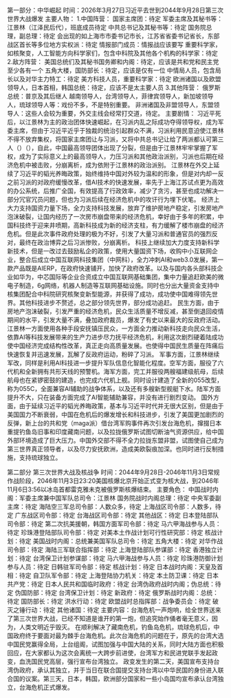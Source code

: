 第一部分：中华崛起
时间：2026年3月27日习近平去世到2044年9月28日第三次世界大战爆发
主要人物：
1.中国阵营：
国家主席团：待定
          军委主席及其秘书等：江景林（江泽民后代），班底成员待定
          中共总书记及其秘书等：待定
          国务院总理，副总理：待定
          会出现的如上海市市委书记市长，江苏省省委书记省长，东部战区首长等多位地方实权派：待定
          情报部门成员：情报战应该要写
          重要科学家，如核聚变，人工智能方向科学家们，包含中科院及其他各个机构的科学家：待定
2.敌方阵营：
          美国总统们及其秘书国务卿和内阁：待定，应该是共和党和民主党至少各有一个
          五角大楼，国防部长：待定，应该是仅有一位
          中情局人员，包含局长以及对华主力特工：待定
          美方科技人员，重要科学家：待定
          欧洲诸国以及欧盟领导人，日本首相，韩国总统：待定，应该不是太主要人员
3.其他阵营：
          俄罗斯总统：普京及其后继人
          越南领导人，台湾领导人，菲律宾领导人，新加坡领导人，琉球领导人等：戏份不多，不是特别重要。
          非洲诸国及非盟领导人，东盟领导人：这些人会较为重要，外交主线会经常打交道，待定。
主要剧情：
         习近平死后，以江景林为主的政治团体快速崛起，在习派内乱之际成功夺得领导权，成为军委主席，但由于习近平近乎于独裁的统治引起群众不满，习派利用民意迫使江景林不得不放弃集权，将国家主席团让与习派，又将中共总书记让给了两派都认可第三人（）（），自此，中国最高领导团体出现了分裂，但是由于江景林牢牢掌握了军权，成为了实际意义上的最高领导人，力压习派和其他政治派别，习派也后期在经济危机中被击败，分崩离析，成为依附于江景林的政治派别。
         江景林在外交上延续了习近平的韬光养晦政策，始终维持中国对外较为温和的形象，但是对内却一反之前习派的对政府缓慢改革，借AI技术的快速发展，率先于上海江苏试点更为高效的办公系统，后推广全国，有效提高了行政效率，减少了贪污，甚至也成功解决一部分冗官冗员问题，但也为习派后续在经济危机中的攻讦行为埋下伏笔。
经济上大力支持国资力量下场，全力支持科技发展，放弃了维护房地产稳定，引发房地产泡沫破裂，让国内经历了一次房市崩盘带来的经济危机，幸好由于多年的积累，中国科技终于迎来井喷期，高新科技成为新的经济支柱，有力缓解了楼市崩盘的经济危机。但是此次事件政府处理的极为不好，引发了大量习派和普通官员的强烈反对，最终在政治博弈之后习派惨败，分崩离析。
科技上继续加大力度支持新科学新技术，但是一改过去鼓励私企的政策，使用大量国资下场，收购中小互联网企业，整合后成立中国互联网科技集团（中网科），全力冲刺AI和web3.0发展，第一款产品既是AIERP，在政府快速铺开，加快了政府改革。以及与国内各头部科技企业如华为，中芯国际等企业合资成立中国互联网基础集团，集中力量追赶欧美的微电子制造，6g网络，机器人制造等互联网基础设施。同时也分出大量资金支持中核集团配合中科院研究核聚变新型能源，并获得了成功，成功使中国难得领先世界。其他科技进步不赘述，总之部分领先世界，部分成功追赶。
民生方面，由于房地产泡沫破裂，引发严重的经济危机，民众生活质量不增反减，甚至倒退回疫情期间的水平，引发大量不满，叠加政府裁员，爆发了有史以来最大的反政府活动。江景林一方面使用各种手段安抚镇压民众，一方面全力推动新科技走向民众生活，依靠AI等科技发展带来的生产力进步尽力抚平经济危机，利用这次剧烈硬着陆成功使中国经济完成结构性改革，真正走向高质量发展。也使得中国民生质量在阵痛后快速恢复并迅速发展，瓦解了反政府运动，粉碎了习派。
军事方面，江景林继续军改，同样是利用AI科技进一步提升军队信息化智能化程度。空军方面，服役了六代机和全新拥有共形天线的预警机。海军方面，完工并服役两艘福建级航母，后续航母也在紧锣密鼓的建造，也完成六代机上舰。同时设计建造了全新的055改型，称为055C，全面兼容AI辅助的战争体系，以及还有多艘新型舰艇下水。陆军方面提升不大，只在装备方面完成了AI智能辅助兼容，并没有进行剧烈变动。
国外方面，由于延续习近平的韬光养晦政策，基本与习近平时代并无很大区别，但是由于美国国力不断衰弱，中国在危机后的爆发增长和科技进步，引发了美国更加剧烈的反弹，新上台的共和党（maga派）借台湾军购事件再次引发台海危机，撺掇日本重提钓鱼岛旧事和印度藏南问题，以及拉拢俄罗斯试图切断油气资源供应，给中国外部环境造成了巨大压力。中国外交部不得不全力拉拢东盟非盟，试图使自己成为第三世界真正领导者，以及尽力安抚欧洲，造成美欧裂痕加深。也同时进行反制措施，支持琉球独立。

第二部分 第三次世界大战及核战争
时间：2044年9月28日-2046年11月3日常规作战阶段，2046年11月3日23:20美国核爆北京开始正式变为核大战，到2046年11月6日3:56以冰岛首都雷克雅未克被俄罗斯核爆结束。
主要角色：
中国战时内阁：军委主席兼中国军队总司令：江景林
              国务院战时内阁总理：待定
              中央军委副主席：待定
              海陆空三军总司令部：人数众多，待定
              上海战区司令部：人数多，待定
              广东战区司令部：待定
              台海战区司令部：待定
              其他战区：待定
              日本登陆部队司令部：待定
              第二次抗美援朝，韩国方面军司令部：待定
              马六甲海战参与人员：待定
              珍珠港登陆部队司令部：待定
              对美本土作战计划可行性研究部：待定
              核战计划：待定
美国战时内阁：总统兼美国军队总司令：待定
              五角大楼：待定
              对华作战司令部：待定
海陆三军联合指挥部：待定
上海登陆部队参谋部：待定
香港独立计划：待定
台湾保卫计划参谋部：待定
马六甲海战参与人员：待定
珍珠港防御计划参与人员：待定
日韩驻军司令部：待定
核战计划：待定
日本战时内阁：天皇及首相：待定
              自卫队军令部：待定
              上海登陆协力机关：待定
              本土防卫课：待定
              日本共产党：待定
              日本人民共和国临时政府：待定
台湾伪政府战时内阁；伪总统：待定
              伪国防部：待定
              台湾保卫计划：待定
              新政府：待定
俄罗斯战时内阁：总统：待定
              国防部长：待定
              洪水行动：待定
欧盟战时总指挥部：战争委员会：待定
              破灭之锤行动：待定
其他诸国：待定
主要内容：台海危机一声炮响，给全世界送来了第三次世界大战，已经不知道是谁开的第一炮，但追究始作俑者毫无意义，因为，人类文明近乎毁灭。
         在顺利解决了藏南危机，钓鱼岛危机，琉球危机后，中国政府终于要面对最为棘手台海危机。此次台海危机的问题在于，原先的台湾大选中国民党赢得全局，上台组阁，试图加强与中国大陆的关系，同时大陆方面也积极回应，在大家都认为这次会离统一大跨步前进使，台湾军方和民进党联手发起政变，血洗国民党高层，强行宣布台湾独立。
         政变发生的第二天，美国宣布支持台湾伪政府，承认其独立，并于当日在联合国提交支持台湾以中华民国的身份进入联合国的议案。第三天，日本，韩国，欧洲部分国家和一些小岛国均宣布承认台湾独立，台海危机正式爆发。
         
